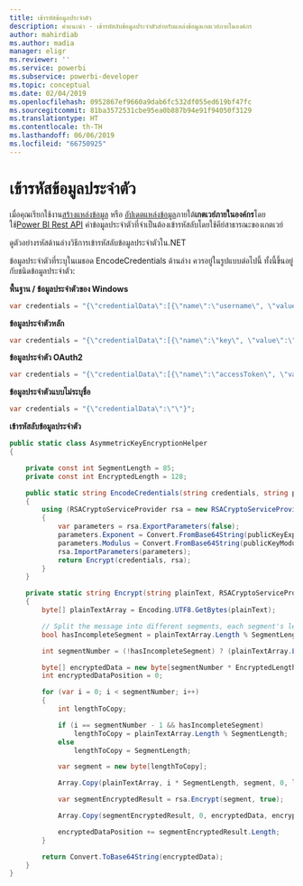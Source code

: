 ```yaml
---
title: เข้ารหัสข้อมูลประจำตัว
description: คำแนะนำ - เข้ารหัสลับข้อมูลประจำตัวสำหรับแหล่งข้อมูลเกตเวย์ภายในองค์กร
author: mahirdiab
ms.author: madia
manager: eligr
ms.reviewer: ''
ms.service: powerbi
ms.subservice: powerbi-developer
ms.topic: conceptual
ms.date: 02/04/2019
ms.openlocfilehash: 0952867ef9660a9dab6fc532df055ed619bf47fc
ms.sourcegitcommit: 81ba3572531cbe95ea0b887b94e91f94050f3129
ms.translationtype: HT
ms.contentlocale: th-TH
ms.lasthandoff: 06/06/2019
ms.locfileid: "66750925"
---
```

# <a name="encrypt-credentials"></a>เข้ารหัสข้อมูลประจำตัว

เมื่อคุณเรียกใช้งาน[สร้างแหล่งข้อมูล](https://docs.microsoft.com/rest/api/power-bi/gateways/createdatasource) หรือ [อัปเดตแหล่งข้อมูล](https://docs.microsoft.com/rest/api/power-bi/gateways/updatedatasource)ภายใต้**เกตเวย์ภายในองค์กร**โดยใช้[Power BI Rest API](https://docs.microsoft.com/rest/api/power-bi/) ค่าข้อมูลประจำตัวที่จำเป็นต้องเข้ารหัสลับโดยใช้คีย์สาธารณะของเกตเวย์

ดูตัวอย่างรหัสด้านล่างวิธีการเข้ารหัสลับข้อมูลประจำตัวใน.NET

ข้อมูลประจำตัวที่ระบุในเมธอด EncodeCredentials ด้านล่าง ควรอยู่ในรูปแบบต่อไปนี้ ทั้งนี้ขึ้นอยู่กับชนิดข้อมูลประจำตัว:

**พื้นฐาน / ข้อมูลประจำตัวของ Windows**

```csharp
var credentials = "{\"credentialData\":[{\"name\":\"username\", \"value\":\"john\"},{\"name\":\"password\", \"value\":\"*****\"}]}";
```

**ข้อมูลประจำตัวหลัก**

```csharp
var credentials = "{\"credentialData\":[{\"name\":\"key\", \"value\":\"ec....LA=\"}]}";
```

**ข้อมูลประจำตัว OAuth2**

```csharp
var credentials = "{\"credentialData\":[{\"name\":\"accessToken\", \"value\":\"eyJ0....fwtQ\"}]}";
```

**ข้อมูลประจำตัวแบบไม่ระบุชื่อ**

```csharp
var credentials = "{\"credentialData\":\"\"}";
```

**เข้ารหัสลับข้อมูลประจำตัว**

```csharp
public static class AsymmetricKeyEncryptionHelper
{

    private const int SegmentLength = 85;
    private const int EncryptedLength = 128;

    public static string EncodeCredentials(string credentials, string publicKeyExponent, string publicKeyModulus)
    {
        using (RSACryptoServiceProvider rsa = new RSACryptoServiceProvider(EncryptedLength * 8))
        {
            var parameters = rsa.ExportParameters(false);
            parameters.Exponent = Convert.FromBase64String(publicKeyExponent);
            parameters.Modulus = Convert.FromBase64String(publicKeyModulus);
            rsa.ImportParameters(parameters);
            return Encrypt(credentials, rsa);
        }
    }

    private static string Encrypt(string plainText, RSACryptoServiceProvider rsa)
    {
        byte[] plainTextArray = Encoding.UTF8.GetBytes(plainText);

        // Split the message into different segments, each segment's length is 85. So the result may be 85,85,85,20.
        bool hasIncompleteSegment = plainTextArray.Length % SegmentLength != 0;

        int segmentNumber = (!hasIncompleteSegment) ? (plainTextArray.Length / SegmentLength) : ((plainTextArray.Length / SegmentLength) + 1);

        byte[] encryptedData = new byte[segmentNumber * EncryptedLength];
        int encryptedDataPosition = 0;

        for (var i = 0; i < segmentNumber; i++)
        {
            int lengthToCopy;

            if (i == segmentNumber - 1 && hasIncompleteSegment)
                lengthToCopy = plainTextArray.Length % SegmentLength;
            else
                lengthToCopy = SegmentLength;

            var segment = new byte[lengthToCopy];

            Array.Copy(plainTextArray, i * SegmentLength, segment, 0, lengthToCopy);

            var segmentEncryptedResult = rsa.Encrypt(segment, true);

            Array.Copy(segmentEncryptedResult, 0, encryptedData, encryptedDataPosition, segmentEncryptedResult.Length);

            encryptedDataPosition += segmentEncryptedResult.Length;
        }

        return Convert.ToBase64String(encryptedData);
    }
}
```